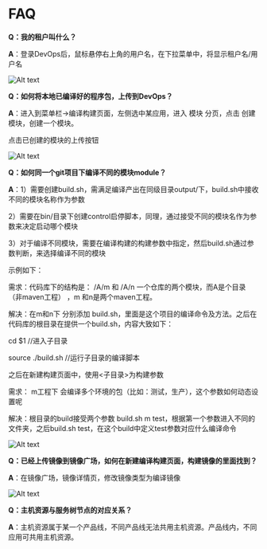 # FAQ

**Q：我的租户叫什么？**

**A**：登录DevOps后，鼠标悬停右上角的用户名，在下拉菜单中，将显示租户名/用户名

![Alt text](https://github.com/jdcloudcom/cn/blob/DevOps/image/DevOps/FAQ1.png)

**Q：如何将本地已编译好的程序包，上传到DevOps？**

**A**：进入到菜单栏->编译构建页面，左侧选中某应用，进入 模块 分页，点击 创建模块，创建一个模块。

点击已创建的模块的上传按钮

![Alt text](https://github.com/jdcloudcom/cn/blob/DevOps/image/DevOps/FAQ2.png)

**Q：如何同一个git项目下编译不同的模块module？**

**A**：1）需要创建build.sh，需满足编译产出在同级目录output/下，build.sh中接收不同的模块名称作为参数

 2）需要在bin/目录下创建control启停脚本，同理，通过接受不同的模块名作为参数来决定启动哪个模块
 
 3）对于编译不同模块，需要在编译构建的构建参数中指定，然后build.sh通过参数判断，来选择编译不同的模块

示例如下：

需求：代码库下的结构是： /A/m 和 /A/n 一个仓库的两个模块，而A是个目录（非maven工程） ，m 和n是两个maven工程。

解决：在m和n下 分别添加 build.sh，里面是这个项目的编译命令及方法。之后在代码库的根目录在提供一个build.sh，内容大致如下：

cd $1 //进入子目录  

source ./build.sh //运行子目录的编译脚本

之后在新建构建页面中，使用<子目录>为构建参数

需求： m工程下 会编译多个环境的包（比如：测试，生产），这个参数如何动态设置呢

解决：根目录的build接受两个参数 build.sh m test，根据第一个参数进入不同的文件夹，之后build.sh test，在这个build中定义test参数对应什么编译命令

![Alt text](https://github.com/jdcloudcom/cn/blob/DevOps/image/DevOps/FAQ3.png)

**Q：已经上传镜像到镜像广场，如何在新建编译构建页面，构建镜像的里面找到？**

**A**：在镜像广场，镜像详情页，修改镜像类型为编译镜像

![Alt text](https://github.com/jdcloudcom/cn/blob/DevOps/image/DevOps/FAQ4.png)

**Q：主机资源与服务树节点的对应关系？**

**A**：主机资源属于某一个产品线，不同产品线无法共用主机资源。产品线内，不同应用可共用主机资源。
